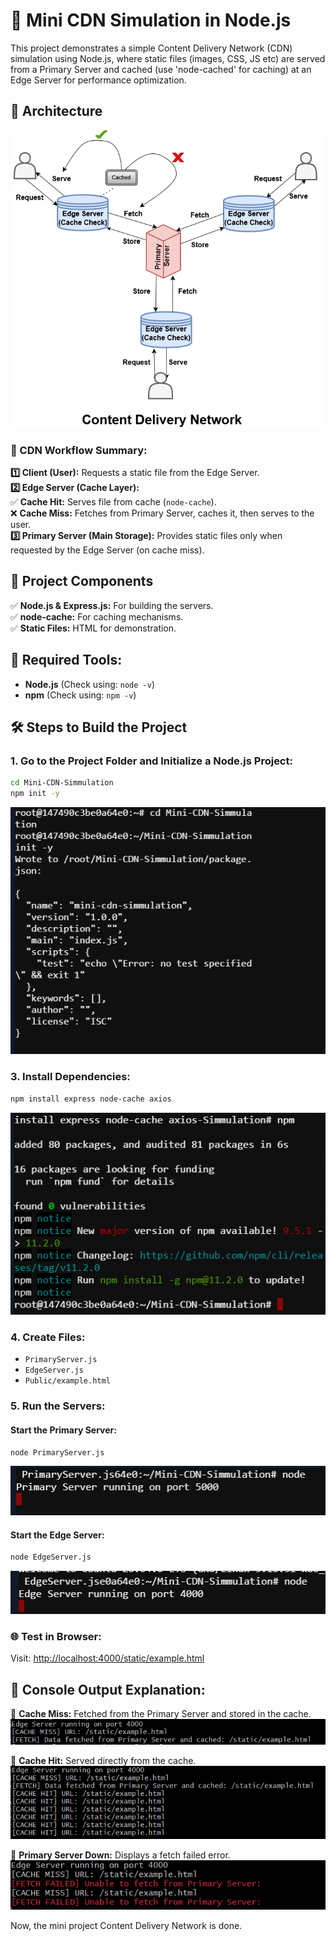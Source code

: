 # 📌 Mini CDN Simulation in Node.js
This project demonstrates a simple Content Delivery Network (CDN) simulation using Node.js, where static files (images, CSS, JS etc) are served from a Primary Server and cached (use 'node-cached' for caching) at an Edge Server for performance optimization.

## 🔹 Architecture

![Alt Text](images/CDN_Archi.png)


### **📝 CDN Workflow Summary:**  

**1️⃣ Client (User):** Requests a static file from the Edge Server.  
**2️⃣ Edge Server (Cache Layer):**  
✅ **Cache Hit:** Serves file from cache (`node-cache`).  
❌ **Cache Miss:** Fetches from Primary Server, caches it, then serves to the user.  
**3️⃣ Primary Server (Main Storage):** Provides static files only when requested by the Edge Server (on cache miss).  


## 🔹 Project Components
✅ **Node.js & Express.js:** For building the servers.  
✅ **node-cache:** For caching mechanisms.  
✅ **Static Files:** HTML for demonstration.

## 🔹 Required Tools:
- **Node.js** (Check using: `node -v`)
- **npm** (Check using: `npm -v`)

## 🛠️ Steps to Build the Project
### 1. **Go to the Project Folder and Initialize a Node.js Project:**
```bash
cd Mini-CDN-Simmulation
npm init -y
```
![Alt Text](images/init.png)

### 3. **Install Dependencies:**
```bash
npm install express node-cache axios
```
![Alt Text](images/npm.png)
### 4. **Create Files:**
- `PrimaryServer.js`
- `EdgeServer.js`
- `Public/example.html`

### 5. **Run the Servers:**
#### Start the Primary Server:
```bash
node PrimaryServer.js
```
![Alt Text](images/primary.png)
#### Start the Edge Server:
```bash
node EdgeServer.js
```
![Alt Text](images/edge.png)
### 🌐 **Test in Browser:**
Visit: [http://localhost:4000/static/example.html](http://localhost:4000/static/example.html)

## 🔹 **Console Output Explanation:**

🚀 **Cache Miss:** Fetched from the Primary Server and stored in the cache.
![Alt Text](images/1st_browse.png)

🚀 **Cache Hit:** Served directly from the cache.
![Alt Text](images/2nd_browse.png)


🚀 **Primary Server Down:** Displays a fetch failed error.
![Alt Text](images/primaryFail.png)

Now, the mini project Content Delivery Network is done.